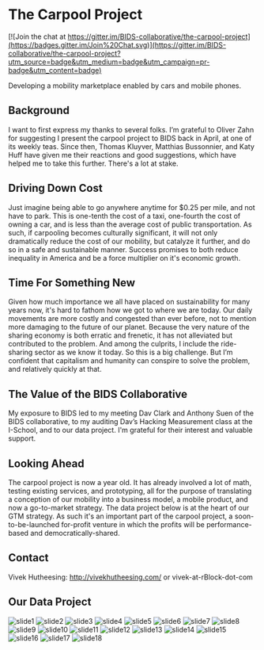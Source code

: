 # The Carpool Project

[![Join the chat at https://gitter.im/BIDS-collaborative/the-carpool-project](https://badges.gitter.im/Join%20Chat.svg)](https://gitter.im/BIDS-collaborative/the-carpool-project?utm_source=badge&utm_medium=badge&utm_campaign=pr-badge&utm_content=badge)

Developing a mobility marketplace enabled by cars and mobile phones.

## Background

I want to first express my thanks to several folks. I’m grateful to Oliver Zahn for suggesting I present the carpool project to BIDS back in April, at one of its weekly teas. Since then, Thomas Kluyver, Matthias Bussonnier, and Katy Huff have given me their reactions and good suggestions, which have helped me to take this further. There's a lot at stake.

## Driving Down Cost

Just imagine being able to go anywhere anytime for $0.25 per mile, and not have to park. This is one-tenth the cost of a taxi, one-fourth the cost of owning a car, and is less than the average cost of public transportation. As such, if carpooling becomes culturally significant, it will not only dramatically reduce the cost of our mobility, but catalyze it further, and do so in a safe and sustainable manner. Success promises to both reduce inequality in America and be a force multiplier on it's economic growth.

## Time For Something New

Given how much importance we all have placed on sustainability for many years now, it's hard to fathom how we got to where we are today. Our daily movements are more costly and congested than ever before, not to mention more damaging to the future of our planet. Because the very nature of the sharing economy is both erratic and frenetic, it has not alleviated but contributed to the problem. And among the culprits, I include the ride-sharing sector as we know it today. So this is a big challenge. But I’m confident that capitalism and humanity can conspire to solve the problem, and relatively quickly at that.

## The Value of the BIDS Collaborative

My exposure to BIDS led to my meeting Dav Clark and Anthony Suen of the BIDS collaborative, to my auditing Dav’s Hacking Measurement class at the I-School, and to our data project. I'm grateful for their interest and valuable support.

## Looking Ahead

The carpool project is now a year old. It has already involved a lot of math, testing existing services, and prototyping, all for the purpose of translating a conception of our mobility into a business model, a mobile product, and now a go-to-market strategy.  The data project below is at the heart of our GTM strategy. As such it's an important part of the carpool project, a soon-to-be-launched for-profit venture in which the profits will be performance-based and democratically-shared.

## Contact

Vivek Hutheesing: http://vivekhutheesing.com/ or vivek-at-rBlock-dot-com

## Our Data Project
![slide1](https://cloud.githubusercontent.com/assets/14024852/9941004/a672673c-5d27-11e5-9ee0-25ccf90a2b7b.PNG)
![slide2](https://cloud.githubusercontent.com/assets/14024852/9941005/a673a7b4-5d27-11e5-9d35-db8b05c55a74.PNG)
![slide3](https://cloud.githubusercontent.com/assets/14024852/9941007/a67a9952-5d27-11e5-86e6-681dd3cc581b.PNG)
![slide4](https://cloud.githubusercontent.com/assets/14024852/9941008/a67d8770-5d27-11e5-8120-8d6f4ba87e94.PNG)
![slide5](https://cloud.githubusercontent.com/assets/14024852/9941009/a67dca14-5d27-11e5-8845-7317968a30c2.PNG)
![slide6](https://cloud.githubusercontent.com/assets/14024852/9941006/a67ac76a-5d27-11e5-8de8-09d06d457362.PNG)
![slide7](https://cloud.githubusercontent.com/assets/14024852/9941010/a6886a0a-5d27-11e5-9f7d-55c39736fd99.PNG)
![slide8](https://cloud.githubusercontent.com/assets/14024852/9941011/a688fb3c-5d27-11e5-943c-6015f401c45c.PNG)
![slide9](https://cloud.githubusercontent.com/assets/14024852/9941015/a69314dc-5d27-11e5-865b-49d179733ff5.PNG)
![slide10](https://cloud.githubusercontent.com/assets/14024852/9941013/a68f712e-5d27-11e5-89e6-3388032106cf.PNG)
![slide11](https://cloud.githubusercontent.com/assets/14024852/9941016/a69bcf1e-5d27-11e5-9d7e-46447fe37dc6.PNG)
![slide12](https://cloud.githubusercontent.com/assets/14024852/9941014/a6912cbc-5d27-11e5-82fe-bda51a50590c.PNG)
![slide13](https://cloud.githubusercontent.com/assets/14024852/9941018/a6a153b2-5d27-11e5-8733-bf91a9c31172.PNG)
![slide14](https://cloud.githubusercontent.com/assets/14024852/9941017/a69dc602-5d27-11e5-8612-5f02baac450f.PNG)
![slide15](https://cloud.githubusercontent.com/assets/14024852/9941021/a6aaaec6-5d27-11e5-86a6-d2980cb524d5.PNG)
![slide16](https://cloud.githubusercontent.com/assets/14024852/9941019/a6a901de-5d27-11e5-9977-4e8570e80761.PNG)
![slide17](https://cloud.githubusercontent.com/assets/14024852/9941020/a6a9be80-5d27-11e5-8428-79a06d73910b.PNG)
![slide18](https://cloud.githubusercontent.com/assets/14024852/9941022/a6b56ac8-5d27-11e5-9f26-33eb4321ffa7.PNG)

